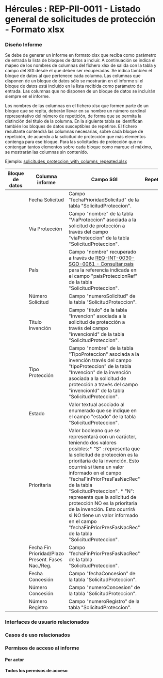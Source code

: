 # Hércules : REP\-PII\-0011 \- Listado general de solicitudes de protección \- Formato xlsx







### Diseño Informe

Se debe de generar un informe en formato xlsx que reciba como parámetro de entrada la lista de bloques de datos a incluir. A continuación se indica el mapeo de los nombres de columnas del fichero xlsx de salida con la tabla y campo del SGI desde el que deben ser recuperadas. Se indica también el bloque de datos al que pertenece cada columna. Las columnas que disponen de un bloque de datos sólo se mostrarán en el informe si el bloque de datos está incluido en la lista recibida como parámetro de entrada. Las columnas que no disponen de un bloque de datos se incluirán siempre en el informe.

Los nombres de las columnas en el fichero xlsx que formen parte de un bloque que se repita, deberán llevar en su nombre un número cardinal representativo del número de repetición, de forma que se permita la distinción del título de la columna. En la siguiente tabla se identifican también los bloques de datos susceptibles de repetirse. El fichero resultante contendrá las columnas necesarias, sobre cada bloque de repetición, de acuerdo a la solicitud de protección que más elementos contenga para ese bloque. Para las solicitudes de protección que no contengan tantos elementos sobre cada bloque como marque el máximo, se mostrarán las columnas sin contenido.

Ejemplo: [solicitudes\_proteccion\_with\_columns\_repeated.xlsx](/attachments/597852845/597858697.xlsx "attachments/597852845/597858697.xlsx")

  




| Bloque de datos | Columna informe | Campo SGI | Repetición |
| --- | --- | --- | --- |
|  | Fecha Solicitud | Campo "fechaPrioridadSolicitud" de la tabla "SolicitudProteccion". |  |
|  | Vía Protección | Campo "nombre" de la tabla "ViaProteccion" asociada a la solicitud de protección a través del campo "viaProteccion" de la tabla "SolicitudProteccion". |  |
|  | País | Campo "nombre" recuperado a través de [REQ\-INT\-0030\-SGO\-0061 \- Consultar país](/hercules/sgi-sistema-de-gestion-de-investigacion/requisitos-y-analisis-funcional/analisis-funcional-sgi-hercules/gen-aspectos-generales/int-requisitos-de-integracion/req-int-0030-sgo-integracion-con-sistema-de-gestion-de-la-estructura-organica/req-int-0030-sgo-0061-consultar-pais.md "/hercules/sgi-sistema-de-gestion-de-investigacion/requisitos-y-analisis-funcional/analisis-funcional-sgi-hercules/gen-aspectos-generales/int-requisitos-de-integracion/req-int-0030-sgo-integracion-con-sistema-de-gestion-de-la-estructura-organica/req-int-0030-sgo-0061-consultar-pais.md") para la referencia indicada en el campo "paisProteccionRef" de la tabla "SolicitudProteccion". |  |
|  | Número Solicitud | Campo "numeroSolicitud" de la tabla "SolicitudProteccion". |  |
|  | Título Invención | Campo "titulo" de la tabla "Invencion" asociada a la solicitud de protección a través del campo "invencionId" de la tabla "SolicitudProteccion". |  |
|  | Tipo Protección | Campo "nombre" de la tabla "TipoProteccion" asociada a la invención través del campo "tipoProteccion" de la tabla "Invencion" de la invención asociada a la solicitud de protección a través del campo "invencionId" de la tabla "SolicitudProteccion". |  |
|  | Estado | Valor textual asociado al enumerado que se indique en el campo "estado" de la tabla "SolicitudProteccion". |  |
|  | Prioritaria | Valor booleano que se representará con un carácter, teniendo dos valores posibles:* "S" : representa que la solicitud de protección es la prioritaria de la invención. Esto ocurrirá si tiene un valor informado en el campo "fechaFinPriorPresFasNacRec" de la tabla "SolicitudProteccion". * "N": representa que la solicitud de protección NO es la prioritaria de la invención. Esto ocurrirá si NO tiene un valor informado en el campo "fechaFinPriorPresFasNacRec" de la tabla "SolicitudProteccion". |  |
|  | Fecha Fin Prioridad/Plazo Present. Fases Nac./Reg. | Campo "fechaFinPriorPresFasNacRec" de la tabla "SolicitudProteccion". |  |
|  | Fecha Concesión | Campo "fechaConcesion" de la tabla "SolicitudProteccion". |  |
|  | Número Concesión | Campo "numeroConcesion" de la tabla "SolicitudProteccion". |  |
|  | Número Registro | Campo "numeroRegistro" de la tabla "SolicitudProteccion". |  |







### Interfaces de usuario relacionados







### Casos de uso relacionados



  








### Permisos de acceso al informe

#### Por actor

#### Todos los permisos de acceso







